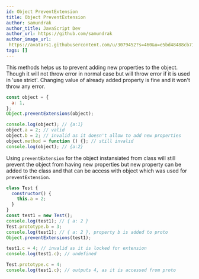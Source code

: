 ```yaml
---
id: Object PreventExtension
title: Object PreventExtension
author: samundrak
author_title: JavaScript Dev
author_url: https://github.com/samundrak
author_image_url: 
 https://avatars1.githubusercontent.com/u/3079452?s=460&u=e5bd48488cb71b665ea5403192c6b8a963644a08&v=4
tags: []
---
```


This methods helps us to prevent adding new properties
to the object. Though it will not throw error in normal
case but will throw error if it is used in 'use strict'.
Changing value of already added property is fine and it won't
throw any error.

<!-- truncate -->

```js
const object = {
  a: 1,
};
Object.preventExtensions(object);

console.log(object); // {a:1}
object.a = 2; // valid
object.b = 2; // invalid as it doesn't allow to add new properties
object.method = function () {}; // still invalid
console.log(object); // {a:2}
```

Using `preventExtension` for the object instansiated from class will still prevent the object from having new properties but new property can be added to the class and that can be access with
object which was used for `preventExtension`.

```js
class Test {
  constructor() {
    this.a = 2;
  }
}
const test1 = new Test();
console.log(test1); // { a: 2 }
Test.prototype.b = 3;
console.log(test1); // { a: 2 }, property b is added to proto
Object.preventExtensions(test1);

test1.c = 4; // invalid as it is locked for extension
console.log(test1.c); // undefined

Test.prototype.c = 4;
console.log(test1.c); // outputs 4, as it is accessed from proto
```
